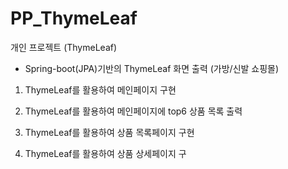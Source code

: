 # PP_ThymeLeaf

개인 프로젝트 (ThymeLeaf)
- Spring-boot(JPA)기반의 ThymeLeaf 화면 출력 (가방/신발 쇼핑몰)

1. ThymeLeaf를 활용하여 메인페이지 구현

2. ThymeLeaf를 활용하여 메인페이지에 top6 상품 목록 출력

3. ThymeLeaf를 활용하여 상품 목록페이지 구현

4. ThymeLeaf를 활용하여 상품 상세페이지 구
